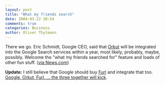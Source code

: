 ```yaml
---
layout: post
title: "What my friends search"
date: 2004-03-22 20:54
comments: true
categories: Business
author: Oliver Thylmann
---
```



There we go. Eric Schmidt, Google CEO, said that [Orkut](http://www.orkut.com/) will be integrated into the Google Search services within a year, most likely, probably, maybe, possibly. Welcome the &quot;what my friends searched for&quot; feature and loads of other fun stuff. ([via News.com](http://news.com.com/2100-1026_3-5177233.html))

**Update:** I still believe that Google should buy [Furl](http://www.furl.net/) and integrate that too. [Google, Orkut, Furl, ... the three together will kick](http://owt.typepad.com/blog/2004/01/orkut_google_fu.html).


